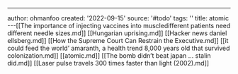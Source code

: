 ---
author: ohmanfoo
created: '2022-09-15'
source: '#todo'
tags: ''
title: atomic
---[[The importance of injecting vaccines into muscledifferent patients need different needle sizes.md]]
[[Hungarian uprising.md]]
[[Hacker news daniel ellsberg.md]]
[[How the Supreme Court Can Restrain the Executive.md]]
[[it could feed the world’ amaranth, a health trend 8,000 years old that survived colonization.md]]
[[atomic.md]]
[[The bomb didn’t beat japan … stalin did.md]]
[[Laser pulse travels 300 times faster than light (2002).md]]
